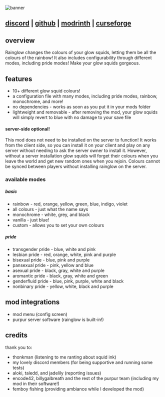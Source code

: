 ![banner](https://user-images.githubusercontent.com/66223394/192178022-ec50749c-0dc2-4250-80c5-f9f2251da38e.png)

## [discord](https://discord.gg/TN9gaXJ6E8) | [github](https://github.com/ix0rai/rainglow) | [modrinth](https://modrinth.com/mod/rainglow) | [curseforge](https://www.curseforge.com/minecraft/mc-mods/rainglow)

## overview
Rainglow changes the colours of your glow squids, letting them be all the colours of the rainbow!
It also includes configurability through different modes, including pride modes! Make your glow squids gorgeous.

## features
- 10+ different glow squid colours!
- a configuration file with many modes, including pride modes, rainbow, monochrome, and more!
- no dependencies - works as soon as you put it in your mods folder
- lightweight and removable - after removing the mod, your glow squids will simply revert to blue with no damage to your save file

#### server-side optional!
This mod does not need to be installed on the server to function!
It works from the client side, so you can install it on your client and play on any server without needing to ask the server owner to install it.
However, without a server installation glow squids will forget their colours when you leave the world and get new random ones when you rejoin.
Colours cannot be synced between players without installing rainglow on the server.

### available modes
##### basic
- rainbow - red, orange, yellow, green, blue, indigo, violet
- all colours - just what the name says
- monochrome - white, grey, and black
- vanilla - just blue!
- custom - allows you to set your own colours
##### pride
- transgender pride - blue, white and pink
- lesbian pride - red, orange, white, pink and purple
- bisexual pride - blue, pink and purple
- pansexual pride - pink, yellow and blue
- asexual pride - black, gray, white and purple
- aromantic pride - black, gray, white and green
- genderfluid pride - blue, pink, purple, white and black
- nonbinary pride - yellow, white, black and purple

## mod integrations
- mod menu (config screen)
- purpur server software (rainglow is built-in!)

## credits
thank you to:
- thonkman (listening to me ranting about squid ink)
- my lovely discord members (for being supportive and running some tests)
- aloki, taledd, and jadelily (reporting issues)
- encode42, billygalbreath and the rest of the purpur team (including my mod in their software!)
- femboy fishing (providing ambiance while I developed the mod)